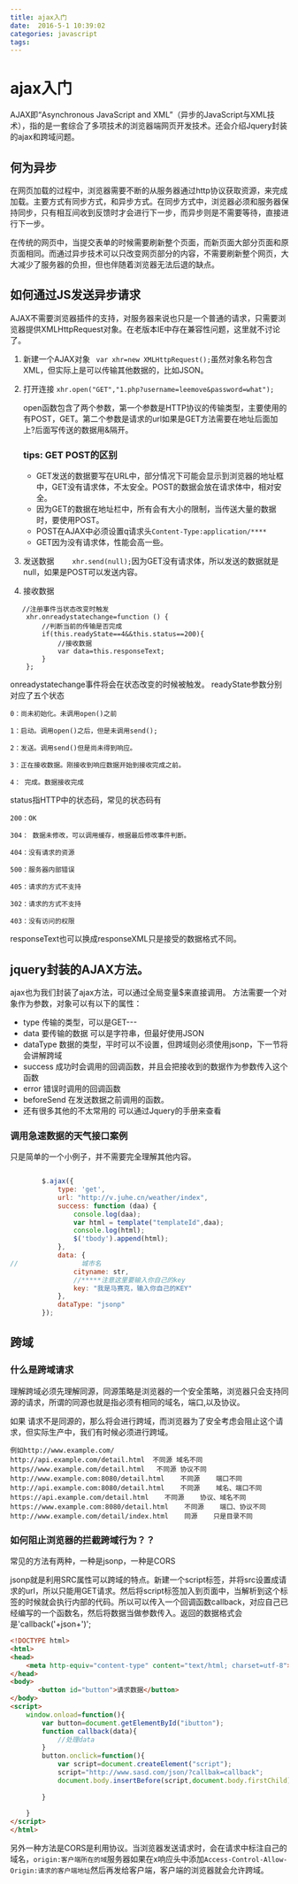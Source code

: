 ```yaml
---
title: ajax入门  
date:  2016-5-1 10:39:02  
categories: javascript
tags: 
---
```

# ajax入门
AJAX即“Asynchronous JavaScript and XML”（异步的JavaScript与XML技术），指的是一套综合了多项技术的浏览器端网页开发技术。还会介绍Jquery封装的ajax和跨域问题。
<!--more-->
## 何为异步 

在网页加载的过程中，浏览器需要不断的从服务器通过http协议获取资源，来完成加载。主要方式有同步方式，和异步方式。在同步方式中，浏览器必须和服务器保持同步，只有相互间收到反馈时才会进行下一步，而异步则是不需要等待，直接进行下一步。

在传统的网页中，当提交表单的时候需要刷新整个页面，而新页面大部分页面和原页面相同。而通过异步技术可以只改变网页部分的内容，不需要刷新整个网页，大大减少了服务器的负担，但也伴随着浏览器无法后退的缺点。
## 如何通过JS发送异步请求
AJAX不需要浏览器插件的支持，对服务器来说也只是一个普通的请求，只需要浏览器提供XMLHttpRequest对象。在老版本IE中存在兼容性问题，这里就不讨论了。
1. 新建一个AJAX对象
` var xhr=new XMLHttpRequest();`虽然对象名称包含XML，但实际上是可以传输其他数据的，比如JSON。
1. 打开连接
  `xhr.open("GET","1.php?username=leemove&password=what");`

     open函数包含了两个参数，第一个参数是HTTP协议的传输类型，主要使用的有POST，GET。第二个参数是请求的url如果是GET方法需要在地址后面加上?后面写传送的数据用&隔开。

     ### tips: GET POST的区别

     - GET发送的数据要写在URL中，部分情况下可能会显示到浏览器的地址框中，GET没有请求体，不太安全。POST的数据会放在请求体中，相对安全。
     - 因为GET的数据在地址栏中，所有会有大小的限制，当传送大量的数据时，要使用POST。
     - POST在AJAX中必须设置q请求头`Content-Type:application/****`
     - GET因为没有请求体，性能会高一些。
1. 发送数据
`    xhr.send(null);`因为GET没有请求体，所以发送的数据就是null，如果是POST可以发送内容。
1. 接收数据
```
   //注册事件当状态改变时触发
    xhr.onreadystatechange=function () {
        //判断当前的传输是否完成
        if(this.readyState==4&&this.status==200){
            //接收数据
            var data=this.responseText;
        }
    };
```
onreadystatechange事件将会在状态改变的时候被触发。
readyState参数分别对应了五个状态

    0：尚未初始化。未调用open()之前

    1：启动。调用open()之后，但是未调用send();

    2：发送。调用send()但是尚未得到响应。

    3：正在接收数据。刚接收到响应数据开始到接收完成之前。

    4： 完成。数据接收完成
status指HTTP中的状态码，常见的状态码有

    200：OK

    304： 数据未修改，可以调用缓存，根据最后修改事件判断。

    404：没有请求的资源

    500：服务器内部错误

    405：请求的方式不支持

    302：请求的方式不支持

    403：没有访问的权限
     
responseText也可以换成responseXML只是接受的数据格式不同。
## jquery封装的AJAX方法。
ajax也为我们封装了ajax方法，可以通过全局变量$来直接调用。
方法需要一个对象作为参数，对象可以有以下的属性：
* type 传输的类型，可以是GET---
* data 要传输的数据 可以是字符串，但最好使用JSON
* dataType 数据的类型，平时可以不设置，但跨域则必须使用jsonp，下一节将会讲解跨域
* success 成功时会调用的回调函数，并且会把接收到的数据作为参数传入这个函数
* error 错误时调用的回调函数
* beforeSend 在发送数据之前调用的函数。
* 还有很多其他的不太常用的 可以通过Jquery的手册来查看
### 调用急速数据的天气接口案例
只是简单的一个小例子，并不需要完全理解其他内容。
```javascript

        $.ajax({
            type: 'get',
            url: "http://v.juhe.cn/weather/index",
            success: function (daa) {
                console.log(daa);
                var html = template("templateId",daa);
                console.log(html);
                $('tbody').append(html);
            },
            data: {
//                城市名                
                cityname: str,
                //*****注意这里要输入你自己的key
                key: "我是马赛克，输入你自己的KEY"
            },
            dataType: "jsonp"
        });
```
## 跨域

### 什么是跨域请求
理解跨域必须先理解同源，同源策略是浏览器的一个安全策略，浏览器只会支持同源的请求，所谓的同源也就是指必须有相同的域名，端口,以及协议。

如果 请求不是同源的，那么将会进行跨域，而浏览器为了安全考虑会阻止这个请求，但实际生产中，我们有时候必须进行跨域。
```
例如http://www.example.com/
http://api.example.com/detail.html  不同源 域名不同  
https//www.example.com/detail.html   不同源 协议不同  
http://www.example.com:8080/detail.html    不同源    端口不同  
http://api.example.com:8080/detail.html    不同源    域名、端口不同  
https://api.example.com/detail.html    不同源    协议、域名不同  
https://www.example.com:8080/detail.html    不同源    端口、协议不同  
http://www.example.com/detail/index.html    同源    只是目录不同  
```
### 如何阻止浏览器的拦截跨域行为？？
常见的方法有两种，一种是jsonp，一种是CORS

jsonp就是利用SRC属性可以跨域的特点。新建一个script标签，并将src设置成请求的url，所以只能用GET请求。然后将script标签加入到页面中，当解析到这个标签的时候就会执行内部的代码。所以可以传入一个回调函数callback，对应自己已经编写的一个函数名，然后将数据当做参数传入。返回的数据格式会是'callback('+json+')';
```html
<!DOCTYPE html>
<html>
<head>
    <meta http-equiv="content-type" content="text/html; charset=utf-8">
</head>
<body>
       <button id="button">请求数据</button>
</body>
<script>
    window.onload=function(){
        var button=document.getElementById("ibutton");
        function callback(data){
            //处理data
        }
        button.onclick=function(){
            var script=document.createElement("script");
            script="http://www.sasd.com/json/?callbak=callback"; 
            document.body.insertBefore(script,document.body.firstChild);//加载脚本
            
        }
        
    }
</script>
</html>
```
另外一种方法是CORS是利用协议。当浏览器发送请求时，会在请求中标注自己的域名，`origin:客户端所在的域`服务器如果在x响应头中添加`Access-Control-Allow-Origin:请求的客户端地址`然后再发给客户端，客户端的浏览器就会允许跨域。



